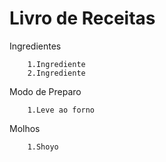 # Livro de Receitas
Ingredientes

		1.Ingrediente 
		2.Ingrediente 

Modo de Preparo

		1.Leve ao forno

Molhos

		1.Shoyo